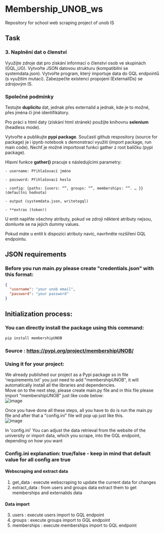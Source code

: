 # Membership_UNOB_ws

Repository for school web scraping project of unob IS

## Task

### 3. Naplnění dat o členství

Využijte zdroje dat pro získání informací o členství osob ve skupinách (GQL_UG). Vytvořte JSON datovou strukturu (kompatibilní se systemdata.json). Vytvořte program, který importuje data do GQL endpointů (s využitím mutací). Zabezpečte existenci propojení (ExternalIDs) se zdrojovým IS.<br />

### Společné podmínky

Testujte **duplicitu** dat, jednak přes externalid a jednak, kde je to možné, přes jména či jiné identifikátory.<br />

Pro práci s html daty (získání html stránek) použijte knihovnu **selenium** (headless mode).<br />

Vytvořte a publikujte **pypi package**. Součastí github respository (source for package) je i ipynb notebook s demonstrací využití (import package, run main code). Nechť je možné importovat funkci gather z root balíčku (pypi package).<br />

Hlavní funkce **gather()** pracuje s následujícími parametry:

    - username: Přihlašovací jméno

    - password: Přihlašovací heslo

    - config: {paths: {users: “”, groups: “”, memberships: “”. … }} (defaultni hodnota)

    - output (systemdata.json, writetogql)

    - **extras (token!)

U entit naplňte všechny atributy, pokud ve zdroji některé atributy nejsou, domluvte se na jejich dummy values.<br />

Pokud máte u entit k dispozici atributy navíc, navrhněte rozšíření GQL endpointu.<br />

## JSON requirements

### Before you run main.py please create "credentials.json" with this format:

```json
{
  "username": "your unob email",
  "password": "your password"
}
```

## Initialization process:

### You can directly install the package using this command:

```bash
pip install membershipUNOB
```

### Source : https://pypi.org/project/membershipUNOB/

### Using it for your project:

We already published our project as a Pypi package so in file 'requirements.txt' you just need to add "membershipUNOB", it will automatically install all the libraries and dependencies.<br />
Move on to the next step, please create main.py file and in this file please import "membershipUNOB" just like code below:<br />
![image](https://github.com/Getbricked/MembershipUNOB/assets/115787629/7230b3bc-e0c5-4d9f-b117-8827bd64ef37)<br />

Once you have done all these steps, all you have to do is run the main.py flle and after that a "config.ini" file will pop up just like this.<br />
![image](https://github.com/Getbricked/MembershipUNOB/assets/115787629/1295c47c-7777-4d58-ac8a-9efd577d849e)<br />

In 'config.ini' You can adjust the data retrieval from the website of the university or import data, which you scrape, into the GQL endpoint, depending on how you want

### Config.ini explanation: true/false - keep in mind that default value for all config are true

#### Webscraping and extract data

1. get_data : execute webscraping to update the current data for changes
2. extract_data : from users and groups data extract them to get memberships and externalids data

#### Data import

3. users : execute users import to GQL endpoint
4. groups : execute groups import to GQL endpoint
5. memberships : execute memberships import to GQL endpoint
